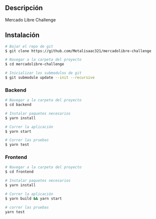 ## Descripción
Mercado Libre Challenge

## Instalación
```bash
# Bajar el repo de git
$ git clone https://github.com/Metalisaac321/mercadolibre-challenge

# Navegar a la carpeta del proyecto
$ cd mercadolibre-challenge

# Inicializar los submodulos de git
$ git submodule update --init --recursive
```

### Backend
```bash
# Navegar a la carpeta del proyecto
$ cd backend

# Instalar paquetes necesarios 
$ yarn install

# Correr la aplicación
$ yarn start

# Correr las pruebas
$ yarn test
```

### Frontend
```bash
# Navegar a la carpeta del proyecto
$ cd frontend

# Instalar paquetes necesarios
$ yarn install

# Correr la aplicación
$ yarn build && yarn start

# correr las pruebas
yarn test
```
